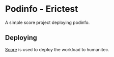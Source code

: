 # Podinfo - Erictest

A simple score project deploying podinfo.

## Deploying

[Score](https://score.dev/) is used to deploy the workload to humanitec.
